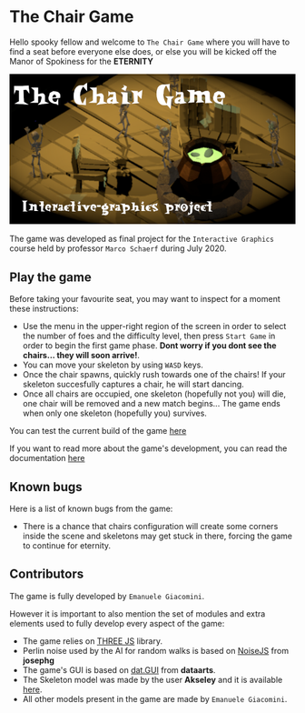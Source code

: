 # The Chair Game
Hello spooky fellow and welcome to `The Chair Game` where you will have to find a seat before everyone else does, or else you will be kicked off the Manor of Spokiness for the __ETERNITY__

![](./images/tcg_intro.png)

The game was developed as final project for the `Interactive Graphics` course held by professor `Marco Schaerf` during July 2020.

## Play the game
Before taking your favourite seat, you may want to inspect for a moment these instructions:

* Use the menu in the upper-right region of the screen in order to select the number of foes and the difficulty level, then press `Start Game` in order to begin the first game phase. __Dont worry if you dont see the chairs... they will soon arrive!__.
* You can move your skeleton by using `WASD` keys.
* Once the chair spawns, quickly rush towards one of the chairs! If your skeleton succesfully captures a chair, he will start dancing.
* Once all chairs are occupied, one skeleton (hopefully not you) will die, one chair will be removed and a new match begins... The game ends when only one skeleton (hopefully you) survives.

You can test the current build of the game [here](https://sapienzainteractivegraphicscourse.github.io/final-project-eg-t/)

If you want to read more about the game's development, you can read the documentation [here](https://github.com/SapienzaInteractiveGraphicsCourse/final-project-eg-t/blob/master/giacomini_1743995.pdf)

## Known bugs
Here is a list of known bugs from the game:

* There is a chance that chairs configuration will create some corners inside the scene and skeletons may get stuck in there, forcing the game to continue for eternity.

## Contributors
The game is fully developed by `Emanuele Giacomini`.

However it is important to also mention the set of modules and extra elements used to fully develop every aspect of the game:

* The game relies on [THREE JS](https://threejs.org/) library.
* Perlin noise used by the AI for random walks is based on [NoiseJS](https://github.com/josephg/noisejs) from __josephg__
* The game's GUI is based on [dat.GUI](https://github.com/dataarts/dat.gui) from __dataarts__.
* The Skeleton model was made by the user __Akseley__ and it is available [here](https://skfb.ly/SMxS).
* All other models present in the game are made by `Emanuele Giacomini`.
